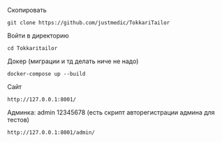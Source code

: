 
Скопировать
```
git clone https://github.com/justmedic/TokkariTailor
```

Войти в директорию
```
cd Tokkaritailor
```

Докер
(миграции и тд делать ниче не надо)
```
docker-compose up --build
```

Сайт
```
http://127.0.0.1:8001/
```

Админка:
admin 12345678
(есть скрипт авторегистрации админа для тестов)
```
http://127.0.0.1:8001/admin/
```
